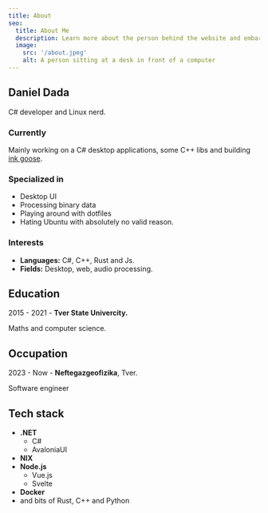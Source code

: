 ```yaml
---
title: About
seo:
  title: About Me
  description: Learn more about the person behind the website and embark on a journey of inspiration and shared experiences.
  image:
    src: '/about.jpeg'
    alt: A person sitting at a desk in front of a computer
---
```


## Daniel Dada

C# developer and Linux nerd.

### Currently

Mainly working on a C# desktop applications, some C++ libs and building [ink goose](https://inkgoose.obsqrbtz.space).

### Specialized in

- Desktop UI
- Processing binary data
- Playing around with dotfiles
- Hating Ubuntu with absolutely no valid reason.

### Interests

- **Languages:** C#, C++, Rust and Js.
- **Fields:** Desktop, web, audio processing.

## Education

2015 - 2021 - **Tver State Univercity.**

Maths and computer science.

## Occupation

2023 - Now - **Neftegazgeofizika**, Tver.

Software engineer

## Tech stack

- **.NET**
  - C#
  - AvaloniaUI
- **NIX**
- **Node.js**
  - Vue.js
  - Svelte
- **Docker**
- and bits of Rust, C++ and Python
